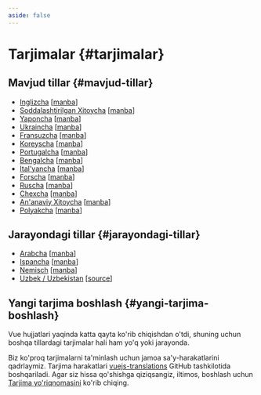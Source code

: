 ```yaml
---
aside: false
---
```


# Tarjimalar {#tarjimalar}

## Mavjud tillar {#mavjud-tillar}

- [Inglizcha](https://vuejs.org/) [[manba](https://github.com/vuejs/docs)]
- [Soddalashtirilgan Xitoycha](https://cn.vuejs.org/) [[manba](https://github.com/vuejs-translations/docs-zh-cn)]
- [Yaponcha](https://ja.vuejs.org/) [[manba](https://github.com/vuejs-translations/docs-ja)]
- [Ukraincha](https://ua.vuejs.org/) [[manba](https://github.com/vuejs-translations/docs-uk)]
- [Fransuzcha](https://fr.vuejs.org) [[manba](https://github.com/vuejs-translations/docs-fr)]
- [Koreyscha](https://ko.vuejs.org) [[manba](https://github.com/vuejs-translations/docs-ko)]
- [Portugalcha](https://pt.vuejs.org) [[manba](https://github.com/vuejs-translations/docs-pt)]
- [Bengalcha](https://bn.vuejs.org) [[manba](https://github.com/vuejs-translations/docs-bn)]
- [Ital'yancha](https://it.vuejs.org) [[manba](https://github.com/vuejs-translations/docs-it)]
- [Forscha](https://fa.vuejs.org) [[manba](https://github.com/vuejs-translations/docs-fa)]
- [Ruscha](https://ru.vuejs.org/) [[manba](https://github.com/vuejs-translations/docs-ru)]
- [Chexcha](https://cs.vuejs.org/) [[manba](https://github.com/vuejs-translations/docs-cs)]
- [An'anaviy Xitoycha](https://zh-hk.vuejs.org/) [[manba](https://github.com/vuejs-translations/docs-zh-hk)]
- [Polyakcha](https://pl.vuejs.org/) [[manba](https://github.com/vuejs-translations/docs-pl)]

## Jarayondagi tillar {#jarayondagi-tillar}

- [Arabcha](https://ar.vuejs.org/) [[manba](https://github.com/vuejs-translations/docs-ar)]
- [Ispancha](https://vue3-spanish-docs.netlify.app/) [[manba](https://github.com/icarusgk/vuejs-spanish-docs)]
- [Nemisch](https://de.vuejs.org/) [[manba](https://github.com/vuejs-translations/docs-de)]
- [Uzbek / Uzbekistan](https://vue.uz/) [[source](https://github.com/vue-uz/docs)]

## Yangi tarjima boshlash {#yangi-tarjima-boshlash}

Vue hujjatlari yaqinda katta qayta ko'rib chiqishdan o'tdi, shuning uchun boshqa tillardagi tarjimalar hali ham yo'q yoki jarayonda.

Biz ko'proq tarjimalarni ta'minlash uchun jamoa sa'y-harakatlarini qadrlaymiz. Tarjima harakatlari [vuejs-translations](https://github.com/vuejs-translations/) GitHub tashkilotida boshqariladi. Agar siz hissa qo'shishga qiziqsangiz, iltimos, boshlash uchun [Tarjima yo'riqnomasini](https://github.com/vuejs-translations/guidelines/blob/main/README.md) ko'rib chiqing.
